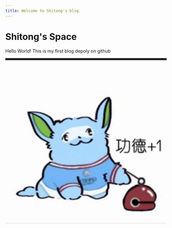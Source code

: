 ```yaml
---
title: Welcome to Shitong's blog
---
```


# Shitong's Space

Hello World! This is my first blog depoly on github

![This is my favor ](https://github.com/wengstA/imageUploadService/blob/main/goodgood.jpg?raw=true)
